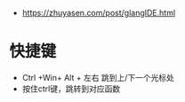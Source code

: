 - https://zhuyasen.com/post/glangIDE.html

# 快捷键
 * Ctrl +Win+ Alt + 左右 跳到上/下一个光标处
 * 按住ctrl键，跳转到对应函数
 
  